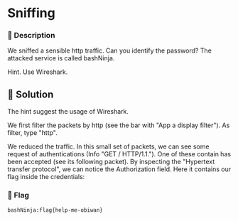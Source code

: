 # Sniffing
### 📄 Description
We sniffed a sensible http traffic.
Can you identify the password?
The attacked service is called bashNinja.


Hint. Use Wireshark.

## 🔑 Solution
The hint suggest the usage of Wireshark.

We first filter the packets by http (see the bar with "App a display filter").
As filter, type "http".

We reduced the traffic. In this small set of packets, we can see some request
of authentications (Info "GET / HTTP/1.1.").
One of these contain has been accepted (see its following packet).
By inspecting the "Hypertext transfer protocol", we can notice the Authorization
field. Here it contains our flag inside the credentials:


### 🚩 Flag
```plain
bashNinja:flag{help-me-obiwan}
```